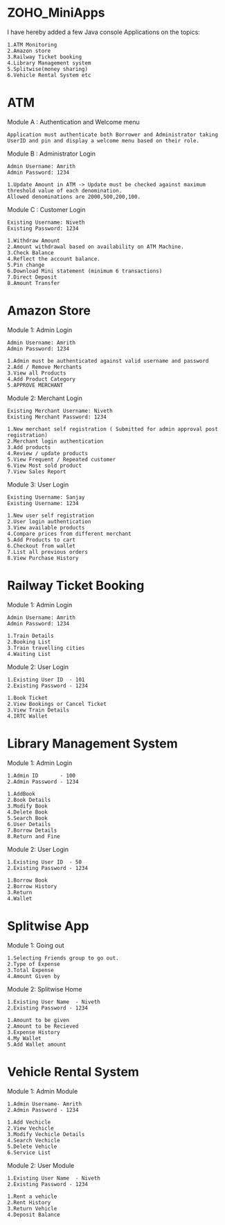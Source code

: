 # ZOHO_MiniApps
  I have hereby added a few Java console Applications on the topics:
 
 
    1.ATM Monitoring
    2.Amazon store
    3.Railway Ticket booking 
    4.Library Management system
    5.Splitwise(money sharing) 
    6.Vehicle Rental System etc

# ATM
Module A : Authentication and Welcome menu 


    Application must authenticate both Borrower and Administrator taking UserID and pin and display a welcome menu based on their role. 

Module B : Administrator Login

    Admin Username: Amrith
    Admin Password: 1234
    
    1.Update Amount in ATM -> Update must be checked against maximum threshold value of each denomination. 
    Allowed denominations are 2000,500,200,100.

Module C : Customer Login

    Existing Username: Niveth
    Existing Password: 1234 
    
    1.Withdraw Amount
    2.Amount withdrawal based on availability on ATM Machine.
    3.Check Balance
    4.Reflect the account balance.
    5.Pin change
    6.Download Mini statement (minimum 6 transactions)
    7.Direct Deposit
    8.Amount Transfer

# Amazon Store
Module 1: Admin Login

    Admin Username: Amrith
    Admin Password: 1234
    
    1.Admin must be authenticated against valid username and password
    2.Add / Remove Merchants
    3.View all Products
    4.Add Product Category
    5.APPROVE MERCHANT

Module 2: Merchant Login

    Existing Merchant Username: Niveth
    Existing Merchant Password: 1234
    
    1.New merchant self registration ( Submitted for admin approval post registration)
    2.Merchant login authentication
    3.Add products
    4.Review / update products
    5.View Frequent / Repeated customer
    6.View Most sold product
    7.View Sales Report

Module 3: User Login

    Existing Username: Sanjay
    Existing Username: 1234
    
    1.New user self registration
    2.User login authentication
    3.View available products
    4.Compare prices from different merchant
    5.Add Products to cart
    6.Checkout from wallet
    7.List all previous orders
    8.View Purchase History
    
# Railway Ticket Booking
Module 1: Admin Login

    Admin Username: Amrith
    Admin Password: 1234
    
    1.Train Details
    2.Booking List
    3.Train travelling cities
    4.Waiting List
    
Module 2: User Login

    1.Existing User ID  - 101
    2.Existing Password - 1234

    1.Book Ticket
    2.View Bookings or Cancel Ticket
    3.View Train Details
    4.IRTC Wallet
    
 # Library Management System
 Module 1: Admin Login
 
    1.Admin ID       - 100
    2.Admin Password - 1234

    1.AddBook
    2.Book Details
    3.Modify Book
    4.Delete Book
    5.Search Book
    6.User Details
    7.Borrow Details
    8.Return and Fine
    
Module 2: User Login

    1.Existing User ID  - 50
    2.Existing Password - 1234

    1.Borrow Book      
    2.Borrow History   
    3.Return
    4.Wallet
    
# Splitwise App
Module 1: Going out

    1.Selecting Friends group to go out.
    2.Type of Expense
    3.Total Expense
    4.Amount Given by
    
Module 2: Splitwise Home
  

    1.Existing User Name  - Niveth
    2.Existing Password - 1234

    1.Amount to be given
    2.Amount to be Recieved
    3.Expense History
    4.My Wallet
    5.Add Wallet amount
    
# Vehicle Rental System
Module 1: Admin Module


    1.Admin Username- Amrith
    2.Admin Password - 1234

    1.Add Vechicle
    2.View Vechicle
    3.Modify Vechicle Details
    4.Search Vechicle
    5.Delete Vehicle
    6.Service List

Module 2: User Module

    1.Existing User Name  - Niveth
    2.Existing Password - 1234

    1.Rent a vehicle  
    2.Rent History
    3.Return Vehicle   
    4.Deposit Balance
    
    

    
    


